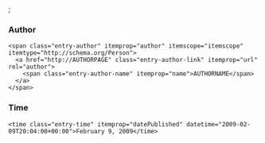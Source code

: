 ;

### Author

    <span class="entry-author" itemprop="author" itemscope="itemscope" itemtype="http://schema.org/Person">
      <a href="http://AUTHORPAGE" class="entry-author-link" itemprop="url" rel="author">
        <span class="entry-author-name" itemprop="name">AUTHORNAME</span>
      </a>
    </span>

### Time

    <time class="entry-time" itemprop="datePublished" datetime="2009-02-09T20:04:00+00:00">February 9, 2009</time>
